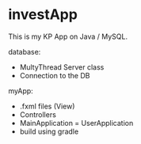 # investApp
This is my KP App on Java / MySQL.

database:
  - MultyThread Server class
  - Connection to the DB

myApp:
  - .fxml files (View)
  - Controllers
  - MainApplication = UserApplication
  - build using gradle
